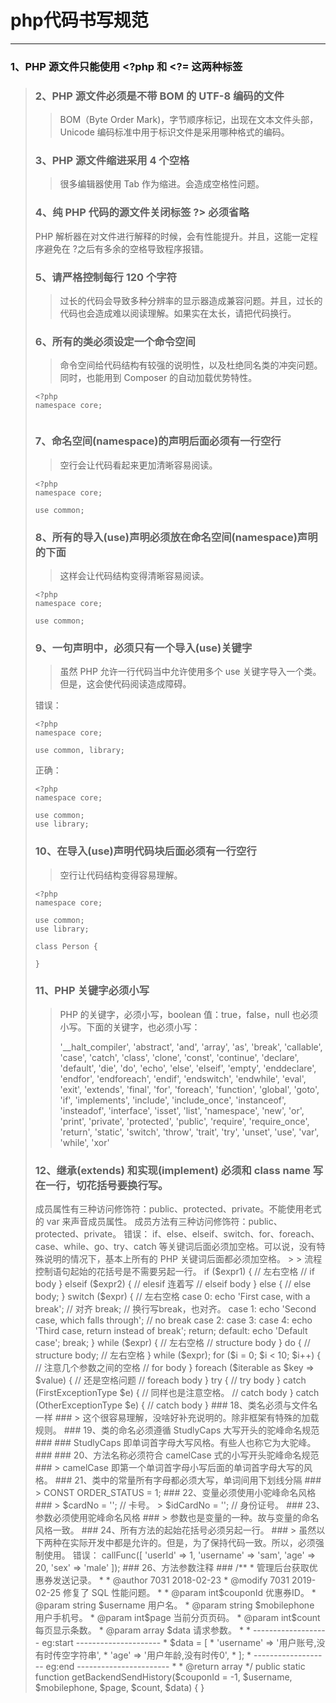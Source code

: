 php代码书写规范
=========

----------

### 1、PHP 源文件只能使用 <?php 和 <?= 这两种标签 ###
> <?php 标签通常用于纯 PHP 的脚本当中，而 <?= 通常用于模板当中。

### 2、PHP 源文件必须是不带 BOM 的 UTF-8 编码的文件 ###

> BOM（Byte Order Mark)，字节顺序标记，出现在文本文件头部，Unicode 编码标准中用于标识文件是采用哪种格式的编码。

### 3、PHP 源文件缩进采用 4 个空格 ###
> 很多编辑器使用 Tab 作为缩进。会造成空格性问题。

### 4、纯 PHP 代码的源文件关闭标签 ?> 必须省略 ###

PHP 解析器在对文件进行解释的时候，会有性能提升。并且，这能一定程序避免在 ?之后有多余的空格导致程序报错。

### 5、请严格控制每行 120 个字符 ###

> 过长的代码会导致多种分辨率的显示器造成兼容问题。并且，过长的代码也会造成难以阅读理解。如果实在太长，请把代码换行。

### 6、所有的类必须设定一个命令空间 ###

> 命令空间给代码结构有较强的说明性，以及杜绝同名类的冲突问题。同时，也能用到 Composer 的自动加载优势特性。

    <?php
    namespace core;
    ​

### 7、命名空间(namespace)的声明后面必须有一行空行 ###

> 空行会让代码看起来更加清晰容易阅读。

    <?php
    namespace core;
    
    use common;

### 8、所有的导入(use)声明必须放在命名空间(namespace)声明的下面 ###

> 这样会让代码结构变得清晰容易阅读。

    <?php
    namespace core;
    
    use common;
    
### 9、一句声明中，必须只有一个导入(use)关键字 ###

> 虽然 PHP 允许一行代码当中允许使用多个 use 关键字导入一个类。但是，这会使代码阅读造成障碍。

错误：

    <?php
    namespace core;
    
    use common, library;
    
正确：

    <?php
    namespace core;
    
    use common;
    use library;
    
### 10、在导入(use)声明代码块后面必须有一行空行 ###

> 空行让代码结构变得容易理解。

    <?php
    namespace core;
    
    use common;
    use library;
    
    class Person {
    
    }
    
### 11、PHP 关键字必须小写 ###

> PHP 的关键字，必须小写，boolean 值：true，false，null 也必须小写。下面的关键字，也必须小写：
> 
> '__halt_compiler', 'abstract', 'and', 'array', 'as', 'break', 'callable', 'case', 'catch', 'class', 'clone', 'const', 'continue', 'declare', 'default', 'die', 'do', 'echo', 'else', 'elseif', 'empty', 'enddeclare', 'endfor', 'endforeach', 'endif', 'endswitch', 'endwhile', 'eval', 'exit', 'extends', 'final', 'for', 'foreach', 'function', 'global', 'goto', 'if', 'implements', 'include', 'include_once', 'instanceof', 'insteadof', 'interface', 'isset', 'list', 'namespace', 'new', 'or', 'print', 'private', 'protected', 'public', 'require', 'require_once', 'return', 'static', 'switch', 'throw', 'trait', 'try', 'unset', 'use', 'var', 'while', 'xor'
> 

### 12、继承(extends) 和实现(implement) 必须和 class name 写在一行，切花括号要换行写。 ###
<?php
namespace Lib\Databaes;
 
class Mysql extends ParentClass implements \PDO, \DB // 写一行
{ // 换行写{
 
}

### 13、成员属性访问修饰符必须显示声明不能省略 ###

> 成员属性有三种访问修饰符：public、protected、private。不能使用老式的 var 来声音成员属性。

<?php
namespace Lib\Databaes;
 
class Mysql extends ParentClass implements \PDO, \DB // 写一行
{
public$foo  = null;
private   $name = 'sam';
protected $age  = '17';
}

### 14、成员方法访问修饰符必须显示声明不能省略 ###

> 成员方法有三种访问修饰符：public、protected、private。

错误：

    <?php
    namespace Lib\Databases;
    
    class MySQL
    {
    	function fetchOne()
	    {
		    // ......
    	}
    }
    
正确：

    <?php
    namespace Lib\Databases;
    
    class MySQL
    {
	    public function fetchOne()
	    {
		    // ......
	    }
    }
    
### 15、方法的参数有多个的时候，每个参数的逗号后面必须加个空格 ###
    namespace Lib\Databaes;
     
    class Mysql extends ParentClass implements \PDO, \DB // 写一行
    {
	    public getInfo ($name, $age, $gender = 1)
	    {
	    }
    }
    
### 16、当用到抽象(abstract)和终结(final)来做类声明时，它们必须放在可见性声明(public 还是protected还是private)的前面。而当用到静态(static)来做类声明时，则必须放在可见性声明的后面。 ###
    <?php
    namespace Vendor\Package;
     
    abstract class ClassName
    {
	    protected static $foo; // static 放后面
     
	    abstract protected function zim(); // abstract 放前面
     
	    final public static function bar() // final 放前面，static 放最后。
	    {
		    // 方法主体部分
	    }
    }

### 17、控制结构花括号、换行、空格等规范 ###
> if、else、elseif、switch、for、foreach、case、while、go、try、catch 等关键词后面必须加空格。可以说，没有特殊说明的情况下，基本上所有的 PHP 关键词后面都必须加空格。
> 
> 流程控制语句起始的花括号是不需要另起一行。

    if ($expr1) { // 左右空格
	    // if body
    } elseif ($expr2) { // elesif 连着写
    	// elseif body
    } else {
    	// else body;
    }
    
    switch ($expr) { // 左右空格
    case 0:
    	echo 'First case, with a break'; // 对齐
    	break; // 换行写break，也对齐。
    case 1:
    	echo 'Second case, which falls through';
    	// no break
    case 2:
    case 3:
    case 4:
    	echo 'Third case, return instead of break';
    	return;
    default:
    	echo 'Default case';
    	break;
    }
    
    while ($expr) { // 左右空格
    	// structure body
    }
     
    do {
    	// structure body; // 左右空格
    } while ($expr);
    
    for ($i = 0; $i < 10; $i++) { // 注意几个参数之间的空格
    	// for body
    }
    
    foreach ($iterable as $key => $value) { // 还是空格问题
    	// foreach body
    }
    
    try {
    	// try body
    } catch (FirstExceptionType $e) { // 同样也是注意空格。
    	// catch body
    } catch (OtherExceptionType $e) {
    	// catch body
    }

### 18、类名必须与文件名一样 ###

> 这个很容易理解，没啥好补充说明的。除非框架有特殊的加载规则。

### 19、类的命名必须遵循 StudlyCaps 大写开头的驼峰命名规范 ###
### StudlyCaps 即单词首字母大写风格。有些人也称它为大驼峰。 ###

### 20、方法名称必须符合 camelCase 式的小写开头驼峰命名规范 ###

> camelCase 即第一个单词首字母小写后面的单词首字母大写的风格。

### 21、类中的常量所有字母都必须大写，单词间用下划线分隔 ###

> CONST ORDER_STATUS = 1;

### 22、变量必须使用小驼峰命名风格 ###
> $cardNo   = ''; // 卡号。 
> $idCardNo = ''; // 身份证号。

### 23、参数必须使用驼峰命名风格 ###

> 参数也是变量的一种。故与变量的命名风格一致。

### 24、所有方法的起始花括号必须另起一行。 ###

> 虽然以下两种在实际开发中都是允许的。但是，为了保持代码一致。所以，必须强制使用。

错误：

    <?php
    
    class MySQL
    {
	    public function fetchOne() {
    
	    }
    }
    
正确：

    <?php
    
    class MySQL
    {
	    public function fetchOne() 
	    {
	    
	    }
    }
    
### 25、直接在方法中写数组参数时格式如下 ###
    $object->callFunc([
	    'userId'   => 1,
    	'username' => 'sam',
    	'age'  => 20,
    	'sex'  => 'male'
    ]);

### 26、方法参数注释 ###
    /**
     * 管理后台获取优惠券发送记录。
     *
     * @author 7031 2018-02-23
     * @modify 7031 2019-02-25 修复了 SQL 性能问题。
     *
     * @param int$couponId  优惠券ID。
     * @param string $username  用户名。
     * @param string $mobilephone   用户手机号。
     * @param int$page  当前分页页码。
     * @param int$count 每页显示条数。
     * @param array  $data  请求参数。
     *
     * ------------------- eg:start ---------------------
     * $data = [
	 *	 'username' => '用户账号,没有时传空字符串',
	 *	 'age'  => '用户年龄,没有时传0',
     * ];
     * ------------------- eg:end -----------------------
     *
     * @return array
     */
    public static function getBackendSendHistory($couponId = -1, $username, $mobilephone, $page, $count, $data) {
    
    }
    
